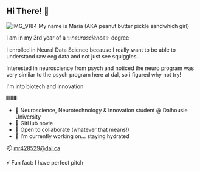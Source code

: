 ## Hi There! 👋
![IMG_9184](https://github.com/user-attachments/assets/7ea84d65-05c5-43d9-b2f3-f561d6b20963)
My name is Maria (AKA peanut butter pickle sandwhich girl)


I am in my 3rd year of a ✨*neuroscience*✨ degree

I enrolled in Neural Data Science because I really want to be able to understand raw eeg data and not just see squiggles...

Interested in neuroscience from psych and noticed the neuro program was very similar to the psych program here at dal, so i figured why not try!

I'm into biotech and innovation

𝄃𝄃𝄂𝄂𝄀𝄁𝄃𝄂𝄂𝄃


- 🔭 Neuroscience, Neurotechnology & Innovation student @ Dalhousie University
- 🌱 GitHub novie
- 👯 Open to collaborate (whatever that means!)
- 💬 I’m currently working on... staying hydrated

📫 mr428529@dal.ca

⚡ Fun fact: I have perfect pitch

<!--
**maregh/maregh** is a ✨ _special_ ✨ repository because its `README.md` (this file) appears on your GitHub profile.

Here are some ideas to get you started:

- 🔭 I’m currently working on ...
- 🌱 I’m currently learning ...
- 👯 I’m looking to collaborate on ...
- 🤔 I’m looking for help with ...
- 💬 Ask me about ...
- 📫 How to reach me: ...
- 😄 Pronouns: ...
- ⚡ Fun fact: ...
-->
